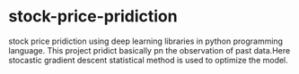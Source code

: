 # stock-price-pridiction
stock price pridiction using deep learning libraries in python programming language.
This project pridict basically pn the observation of past data.Here stocastic gradient descent statistical method is used to optimize the model.
